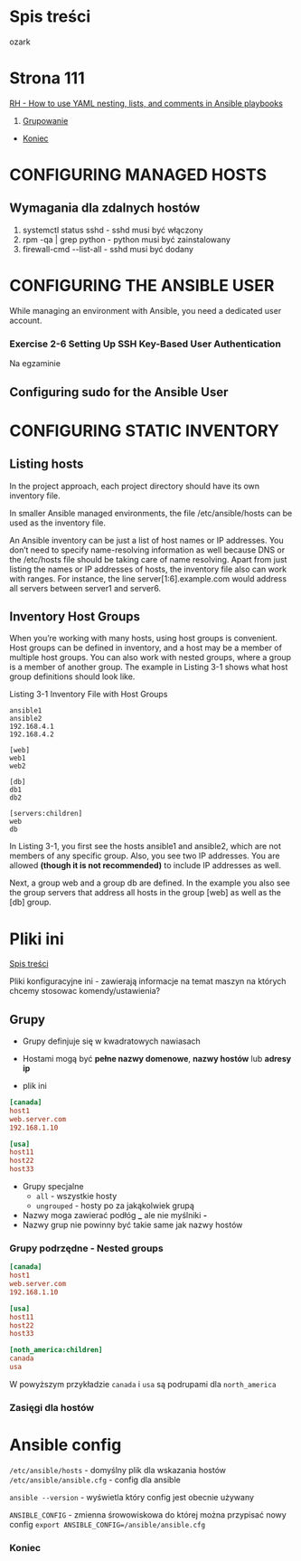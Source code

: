  
# Spis treści


ozark


# Strona 111

[RH - How to use YAML nesting, lists, and comments in Ansible playbooks](https://www.redhat.com/sysadmin/yaml-nesting-lists-comments-ansible)

1. [Grupowanie](#grupowanie)
- [Koniec](#Koniec)

# CONFIGURING MANAGED HOSTS
## Wymagania dla zdalnych hostów
1. systemctl status sshd - sshd musi być włączony 
2. rpm -qa | grep python - python musi być zainstalowany 
3. firewall-cmd --list-all - sshd musi być dodany

# CONFIGURING THE ANSIBLE USER

While managing an environment with Ansible, you need a dedicated user account. 

### Exercise 2-6 Setting Up SSH Key-Based User Authentication
Na egzaminie 

## Configuring sudo for the Ansible User



# CONFIGURING STATIC INVENTORY

## Listing hosts

In the project approach,
each project directory should have its own inventory
file.

In smaller Ansible managed environments, the file
/etc/ansible/hosts can be used as the inventory file. 

An Ansible inventory can be just a list of host names or
IP addresses. You don’t need to specify name-resolving
information as well because DNS or the /etc/hosts file
should be taking care of name resolving. Apart from just
listing the names or IP addresses of hosts, the inventory
file also can work with ranges. For instance, the line
server[1:6].example.com would address all servers
between server1 and server6.

## Inventory Host Groups

When you’re working with many hosts, using host
groups is convenient. Host groups can be defined in
inventory, and a host may be a member of multiple host
groups. You can also work with nested groups, where a
group is a member of another group. The example in
Listing 3-1 shows what host group definitions should
look like.

Listing 3-1 Inventory File with Host Groups

```
ansible1
ansible2
192.168.4.1
192.168.4.2

[web]
web1
web2

[db]
db1
db2

[servers:children]
web
db
```

In Listing 3-1, you first see the hosts ansible1 and
ansible2, which are not members of any specific group.
Also, you see two IP addresses. You are allowed **(though
it is not recommended)** to include IP addresses as well.


Next, a group web and a group db are defined. In the
example you also see the group servers that address all
hosts in the group [web] as well as the [db] group.









# Pliki ini  
[Spis treści](#spis-treści)

Pliki konfiguracyjne ini - zawierają informacje na temat maszyn na których chcemy stosowac komendy/ustawienia?



## Grupy 

- Grupy definjuje się w kwadratowych nawiasach
- Hostami mogą być **pełne nazwy domenowe**, **nazwy hostów** lub **adresy ip** 

- plik ini
```ini
[canada]
host1
web.server.com
192.168.1.10

[usa]
host11
host22
host33
```

- Grupy specjalne 
    - ```all``` - wszystkie hosty
    - ```ungrouped``` - hosty po za jakąkolwiek grupą
- Nazwy moga zawierać podłóg **_** ale nie myślniki **-**
- Nazwy grup nie powinny być takie same jak nazwy hostów 


### Grupy podrzędne - Nested groups

```ini
[canada]
host1
web.server.com
192.168.1.10

[usa]
host11
host22
host33

[noth_america:children]
canada
usa
```

W powyższym przykładzie ```canada``` i ```usa``` są podrupami dla ```north_america``` 

### Zasięgi dla hostów 




# Ansible config 

```/etc/ansible/hosts``` - domyślny plik dla wskazania hostów 
```/etc/ansible/ansible.cfg``` - config dla ansible

```ansible --version``` - wyświetla który config jest obecnie używany 

```ANSIBLE_CONFIG``` - zmienna śrowowiskowa do której można przypisać nowy config
```export ANSIBLE_CONFIG=/ansible/ansible.cfg```





### Koniec
